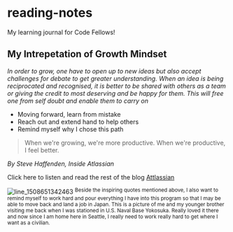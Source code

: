 # reading-notes
My learning journal for Code Fellows!

## My Intrepetation of Growth Mindset

*In order to grow, one have to open up to new ideas but also accept challenges for debate to get greater understanding. When an idea is being reciprocated and recognised, it is better to be shared with others as a team or giving the credit to most deserving and be happy for them. This will free one from self doubt and enable them to carry on*

- Moving forward, learn from mistake
- Reach out and extend hand to help others
- Remind myself why I chose this path

> When we're growing, we're more productive. When we're productive, I feel better.

*By Steve Haffenden, Inside Atlassian*

Click here to listen and read the rest of the blog [Attlassian](https://www.atlassian.com/blog/inside-atlassian/growth-mindset)

![line_1508651342463](https://user-images.githubusercontent.com/104711302/169948146-c35affe5-acab-4f21-970b-4eb869fce3df.jpeg)
<sup>Beside the inspiring quotes mentioned above, I also want to remind myself to work hard and pour everything I have into this program so that I may be able to move back and land a job in Japan. This is a picture of me and my younger brother visiting me back when I was stationed in U.S. Naval Base Yokosuka. Really loved it there and now since I am home here in Seattle, I really need to work really hard to get where I want as a civilian.
